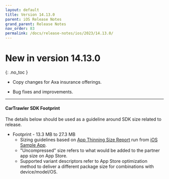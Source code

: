 ```yaml
---
layout: default
title: Version 14.13.0
parent: iOS Release Notes
grand_parent: Release Notes
nav_order: 83
permalink: /docs/release-notes/ios/2023/14.13.0/
---
```


# New in version 14.13.0

{: .no_toc }

* Copy changes for Axa insurance offerings.

* Bug fixes and improvements.

---
#### CarTrawler SDK Footprint

The details below should be used as a guideline around SDK size related to release.
* Footprint - 13.3 MB to 27.3 MB
  * Sizing guidelines based on <a href="https://github.com/cartrawler/cartrawler.github.io/blob/master/ios-report.txt" target="_blank">App Thinning Size Report</a> run from <a href="https://github.com/cartrawler/cartrawler-ios-integration" target="_blank">iOS Sample App</a>.
  * "Uncompressed" size refers to what would be added to the partner app size on App Store.
  * Supported variant descriptors refer to App Store optimization method to deliver a different package size for combinations with device/model/OS.
